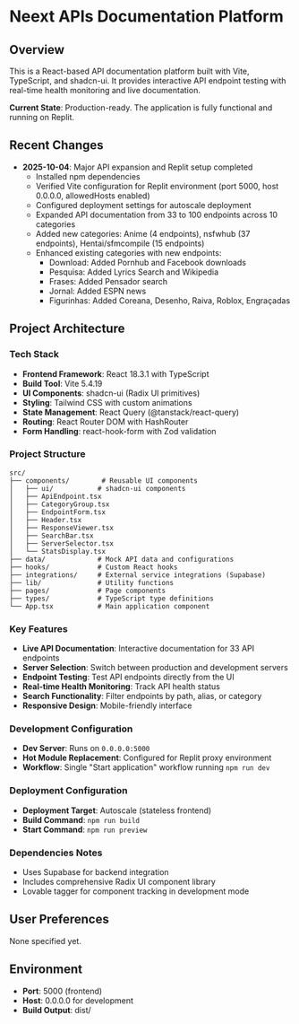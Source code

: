 # Neext APIs Documentation Platform

## Overview
This is a React-based API documentation platform built with Vite, TypeScript, and shadcn-ui. It provides interactive API endpoint testing with real-time health monitoring and live documentation.

**Current State**: Production-ready. The application is fully functional and running on Replit.

## Recent Changes
- **2025-10-04**: Major API expansion and Replit setup completed
  - Installed npm dependencies
  - Verified Vite configuration for Replit environment (port 5000, host 0.0.0.0, allowedHosts enabled)
  - Configured deployment settings for autoscale deployment
  - Expanded API documentation from 33 to 100 endpoints across 10 categories
  - Added new categories: Anime (4 endpoints), nsfwhub (37 endpoints), Hentai/sfmcompile (15 endpoints)
  - Enhanced existing categories with new endpoints:
    - Download: Added Pornhub and Facebook downloads
    - Pesquisa: Added Lyrics Search and Wikipedia
    - Frases: Added Pensador search
    - Jornal: Added ESPN news
    - Figurinhas: Added Coreana, Desenho, Raiva, Roblox, Engraçadas

## Project Architecture

### Tech Stack
- **Frontend Framework**: React 18.3.1 with TypeScript
- **Build Tool**: Vite 5.4.19
- **UI Components**: shadcn-ui (Radix UI primitives)
- **Styling**: Tailwind CSS with custom animations
- **State Management**: React Query (@tanstack/react-query)
- **Routing**: React Router DOM with HashRouter
- **Form Handling**: react-hook-form with Zod validation

### Project Structure
```
src/
├── components/        # Reusable UI components
│   ├── ui/           # shadcn-ui components
│   ├── ApiEndpoint.tsx
│   ├── CategoryGroup.tsx
│   ├── EndpointForm.tsx
│   ├── Header.tsx
│   ├── ResponseViewer.tsx
│   ├── SearchBar.tsx
│   ├── ServerSelector.tsx
│   └── StatsDisplay.tsx
├── data/             # Mock API data and configurations
├── hooks/            # Custom React hooks
├── integrations/     # External service integrations (Supabase)
├── lib/              # Utility functions
├── pages/            # Page components
├── types/            # TypeScript type definitions
└── App.tsx           # Main application component
```

### Key Features
- **Live API Documentation**: Interactive documentation for 33 API endpoints
- **Server Selection**: Switch between production and development servers
- **Endpoint Testing**: Test API endpoints directly from the UI
- **Real-time Health Monitoring**: Track API health status
- **Search Functionality**: Filter endpoints by path, alias, or category
- **Responsive Design**: Mobile-friendly interface

### Development Configuration
- **Dev Server**: Runs on `0.0.0.0:5000`
- **Hot Module Replacement**: Configured for Replit proxy environment
- **Workflow**: Single "Start application" workflow running `npm run dev`

### Deployment Configuration
- **Deployment Target**: Autoscale (stateless frontend)
- **Build Command**: `npm run build`
- **Start Command**: `npm run preview`

### Dependencies Notes
- Uses Supabase for backend integration
- Includes comprehensive Radix UI component library
- Lovable tagger for component tracking in development mode

## User Preferences
None specified yet.

## Environment
- **Port**: 5000 (frontend)
- **Host**: 0.0.0.0 for development
- **Build Output**: dist/
